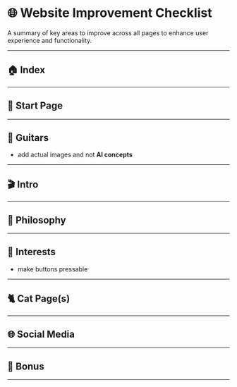 # 🌐 Website Improvement Checklist

A summary of key areas to improve across all pages to enhance user experience and functionality.

---

## 🏠 Index

---

## 🚀 Start Page

---

## 🎸 Guitars

- add actual images and not **AI concepts**

---

## 🎬 Intro

---

## 📜 Philosophy

---

## 🧠 Interests

- make buttons pressable

---

## 🐈 Cat Page(s)

---

## 🌐 Social Media

---

## 🎁 Bonus

---
